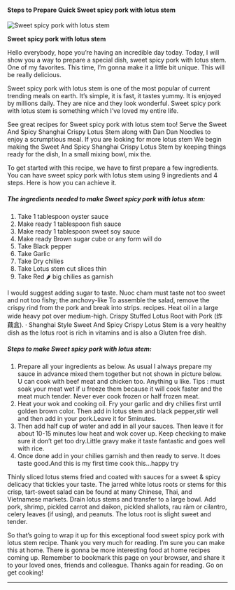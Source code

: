             

#### Steps to Prepare Quick Sweet spicy pork with lotus stem

![Sweet spicy pork with lotus stem](https://img-global.cpcdn.com/recipes/6f8330e54bdbc2f2/751x532cq70/sweet-spicy-pork-with-lotus-stem-recipe-main-photo.jpg)

**Sweet spicy pork with lotus stem**

Hello everybody, hope you’re having an incredible day today. Today, I will show you a way to prepare a special dish, sweet spicy pork with lotus stem. One of my favorites. This time, I’m gonna make it a little bit unique. This will be really delicious.

Sweet spicy pork with lotus stem is one of the most popular of current trending meals on earth. It’s simple, it is fast, it tastes yummy. It is enjoyed by millions daily. They are nice and they look wonderful. Sweet spicy pork with lotus stem is something which I’ve loved my entire life.

See great recipes for Sweet spicy pork with lotus stem too! Serve the Sweet And Spicy Shanghai Crispy Lotus Stem along with Dan Dan Noodles to enjoy a scrumptious meal. If you are looking for more lotus stem We begin making the Sweet And Spicy Shanghai Crispy Lotus Stem by keeping things ready for the dish, In a small mixing bowl, mix the.

To get started with this recipe, we have to first prepare a few ingredients. You can have sweet spicy pork with lotus stem using 9 ingredients and 4 steps. Here is how you can achieve it.

##### The ingredients needed to make Sweet spicy pork with lotus stem:

1.  Take 1 tablespoon oyster sauce
2.  Make ready 1 tablespoon fish sauce
3.  Make ready 1 tablespoon sweet soy sauce
4.  Make ready Brown sugar cube or any form will do
5.  Take Black pepper
6.  Take Garlic
7.  Take Dry chilies
8.  Take Lotus stem cut slices thin
9.  Take Red 🌶 big chilies as garnish

I would suggest adding sugar to taste. Nuoc cham must taste not too sweet and not too fishy; the anchovy-like To assemble the salad, remove the crispy rind from the pork and break into strips. recipes. Heat oil in a large wide heavy pot over medium-high. Crispy Stuffed Lotus Root with Pork (炸藕盒). · Shanghai Style Sweet And Spicy Crispy Lotus Stem is a very healthy dish as the lotus root is rich in vitamins and is also a Gluten free dish.

##### Steps to make Sweet spicy pork with lotus stem:

1.  Prepare all your ingredients as below. As usual I always prepare my sauce in advance mixed them together but not shown in picture below. U can cook with beef meat and chicken too. Anything u like. Tips : must soak your meat wet if u freeze them because it will cook faster and the meat much tender. Never ever cook frozen or half frozen meat.
2.  Heat your wok and cooking oil. Fry your garlic and dry chilies first until golden brown color. Then add in lotus stem and black pepper,stir well and then add in your pork.Leave it for 5minutes.
3.  Then add half cup of water and add in all your sauces. Then leave it for about 10-15 minutes low heat and wok cover up. Keep checking to make sure it don’t get too dry.Little gravy make it taste fantastic and goes well with rice.
4.  Once done add in your chilies garnish and then ready to serve. It does taste good.And this is my first time cook this…happy try

Thinly sliced lotus stems fried and coated with sauces for a sweet & spicy delicacy that tickles your taste. The jarred white lotus roots or stems for this crisp, tart-sweet salad can be found at many Chinese, Thai, and Vietnamese markets. Drain lotus stems and transfer to a large bowl. Add pork, shrimp, pickled carrot and daikon, pickled shallots, rau rãm or cilantro, celery leaves (if using), and peanuts. The lotus root is slight sweet and tender.

So that’s going to wrap it up for this exceptional food sweet spicy pork with lotus stem recipe. Thank you very much for reading. I’m sure you can make this at home. There is gonna be more interesting food at home recipes coming up. Remember to bookmark this page on your browser, and share it to your loved ones, friends and colleague. Thanks again for reading. Go on get cooking!

* * *